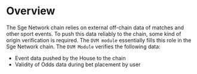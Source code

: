 # **Overview**

The Sge Network chain relies on external off-chain data of matches and other sport events. To push this data reliably to the chain, some kind of origin verification is required. The `DVM module` essentially fills this role in the Sge Network chain. The `DVM Module` verifies the following data:

- Event data pushed by the House to the chain
- Validity of Odds data during bet placement by user
